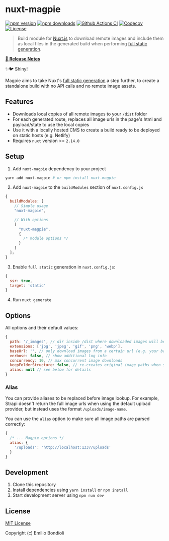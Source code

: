 # nuxt-magpie

[![npm version][npm-version-src]][npm-version-href]
[![npm downloads][npm-downloads-src]][npm-downloads-href]
[![Github Actions CI][github-actions-ci-src]][github-actions-ci-href]
[![Codecov][codecov-src]][codecov-href]
[![License][license-src]][license-href]

> Build module for [Nuxt.js](https://github.com/nuxt/nuxt.js) to download remote images and include them as local files in the generated build when performing [full static generation](https://nuxtjs.org/blog/going-full-static/).

[📖 **Release Notes**](./CHANGELOG.md)

✨🐦 Shiny!

Magpie aims to take Nuxt's [full static generation](https://nuxtjs.org/blog/going-full-static/) a step further, to create a standalone build with no API calls and no remote image assets.

## Features

- Downloads local copies of all remote images to your `/dist` folder
- For each generated route, replaces all image urls in the page's html and payload/state to use the local copies
- Use it with a locally hosted CMS to create a build ready to be deployed on static hosts (e.g. Netlify)
- Requires `nuxt` version >= `2.14.0`

## Setup

1. Add `nuxt-magpie` dependency to your project

```bash
yarn add nuxt-magpie # or npm install nuxt-magpie
```

2. Add `nuxt-magpie` to the `buildModules` section of `nuxt.config.js`

```js
{
  buildModules: [
    // Simple usage
    "nuxt-magpie",

    // With options
    [
      "nuxt-magpie",
      {
        /* module options */
      }
    ]
  ];
}
```

3. Enable `full static` generation in `nuxt.config.js`:

```js
{
  ssr: true,
  target: 'static'
}
```

4. Run `nuxt generate`

## Options

All options and their default values: 
```js
{
  path: '/_images', // dir inside /dist where downloaded images will be saved
  extensions: ['jpg', 'jpeg', 'gif', 'png', 'webp'],
  baseUrl: '', // only download images from a certain url (e.g. your backend url)
  verbose: false, // show additional log info
  concurrency: 10, // max concurrent image downloads
  keepFolderStructure: false, // re-creates original image paths when saving local copies
  alias: null // see below for details
}
```

### Alias

You can provide aliases to be replaced before image lookup.
For example, Strapi doesn't return the full image urls when using the default upload provider, but instead uses the format `/uploads/image-name`.

You can use the `alias` option to make sure all image paths are parsed correctly:

```js
{
  /* ... Magpie options */
  alias: {
    '/uploads': 'http://localhost:1337/uploads'
  }
}

```

## Development

1. Clone this repository
2. Install dependencies using `yarn install` or `npm install`
3. Start development server using `npm run dev`

## License

[MIT License](./LICENSE)

Copyright (c) Emilio Bondioli

<!-- Badges -->

[npm-version-src]: https://img.shields.io/npm/v/nuxt-magpie/latest.svg
[npm-version-href]: https://npmjs.com/package/nuxt-magpie
[npm-downloads-src]: https://img.shields.io/npm/dt/nuxt-magpie.svg
[npm-downloads-href]: https://npmjs.com/package/nuxt-magpie
[github-actions-ci-src]: https://github.com/emiliobondioli/nuxt-magpie/workflows/ci/badge.svg
[github-actions-ci-href]: https://github.com/emiliobondioli/nuxt-magpie/actions?query=workflow%3Aci
[codecov-src]: https://img.shields.io/codecov/c/github/emiliobondioli/nuxt-magpie.svg
[codecov-href]: https://codecov.io/gh/emiliobondioli/nuxt-magpie
[license-src]: https://img.shields.io/npm/l/nuxt-magpie.svg
[license-href]: https://npmjs.com/package/nuxt-magpie
